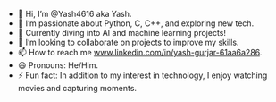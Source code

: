 - 👋 Hi, I’m @Yash4616 aka Yash.
- 👀 I’m passionate about Python, C, C++, and exploring new tech.
- 🌱 Currently diving into AI and machine learning projects!
- 💞️ I’m looking to collaborate on projects to improve my skills.
- 📫 How to reach me www.linkedin.com/in/yash-gurjar-61aa6a286.
- 😄 Pronouns: He/Him.
- ⚡ Fun fact: In addition to my interest in technology, I enjoy watching movies and capturing moments.
